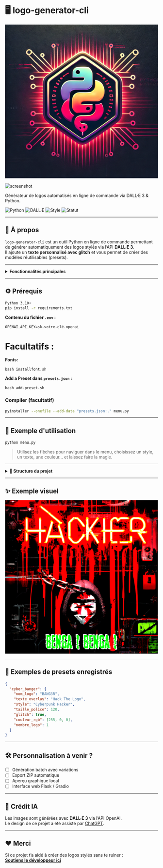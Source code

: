 # 🖥️ logo-generator-cli

![logo généré](https://github.com/trh4ckn0n/trkn-dalletxt/blob/main/file-UETRhDsEArgP4nvX2cuFBF.WEBP)

![screenshot](https://g.top4top.io/p_3387221po0.jpg)


Générateur de logos automatisés en ligne de commande via DALL·E 3 & Python.


![Python](https://img.shields.io/badge/python-3.10+-blue?style=flat-square)
![DALL·E](https://img.shields.io/badge/DALL·E-3-purple?style=flat-square)
![Style](https://img.shields.io/badge/style-cyberpunk-red?style=flat-square)
![Statut](https://img.shields.io/badge/status-en%20développement-orange?style=flat-square)

---

## 🚀 À propos

`logo-generator-cli` est un outil Python en ligne de commande permettant de générer automatiquement des logos stylés via l’API **DALL·E 3**.  
Il ajoute un **texte personnalisé avec glitch** et vous permet de créer des modèles réutilisables (presets).

---

<details>
<summary><strong>Fonctionnalités principales</strong></summary>

- Génération d’images DALL·E 3 en 1:1
- Ajout de texte stylisé (police, taille, couleur, glitch)
- Interface CLI interactive
- Enregistrement & rechargement de modèles
- Gestion des presets (afficher, modifier, supprimer)
- Copie automatique vers `/var/www/html/` si besoin

</details>

---

## ⚙️ Prérequis

```bash
Python 3.10+
pip install -r requirements.txt
```

**Contenu du fichier `.env` :**

```env
OPENAI_API_KEY=sk-votre-clé-openai
```

# Facultatifs :

**Fonts:**
```
bash installfont.sh
```

**Add a Preset dans `presets.json` :** 
```
bash add-preset.sh
```

### Compiler (facultatif)

```bash
pyinstaller --onefile --add-data "presets.json:." menu.py
```

---

## 🧠 Exemple d'utilisation

```bash
python menu.py
```

> Utilisez les flèches pour naviguer dans le menu, choisissez un style, un texte, une couleur... et laissez faire la magie.

---

<details>
<summary><strong>📁 Structure du projet</strong></summary>

```
logo-generator-cli/
│
├── menu.py                 # Menu principal
├── presets.py              # Logique de génération + gestion
├── presets.json            # Modèles sauvegardés (auto)
├── uploads/
│   └── Glitch_Paradise.ttf # Police glitch personnalisée
├── .env                    # Clé API OpenAI
├── README.md               # Ce fichier
```

</details>

---

## ✨ Exemple visuel

![logo généré](https://github.com/trh4ckn0n/trkn-dalletxt/blob/main/trknlog_1%20(2).png)

---

## 🧩 Exemples de presets enregistrés

```json
{
  "cyber_banger": {
    "nom_logo": "BANG3R",
    "texte_overlay": "Hack The Logo",
    "style": "Cyberpunk Hacker",
    "taille_police": 120,
    "glitch": true,
    "couleur_rgb": [255, 0, 0],
    "nombre_logo": 1
  }
}
```

---

## 🛠️ Personnalisation à venir ?

- [ ] Génération batch avec variations
- [ ] Export ZIP automatique
- [ ] Aperçu graphique local
- [ ] Interface web Flask / Gradio

---

## 🤖 Crédit IA

Les images sont générées avec **DALL·E 3** via l’API OpenAI.  
Le design de ce projet a été assisté par [ChatGPT](https://openai.com/chatgpt).

---

## ❤️ Merci

Si ce projet t’a aidé à créer des logos stylés sans te ruiner :  
**[Soutiens le développeur ici](https://buy.stripe.com/eVa6ptg4efka8wgcMM)**
